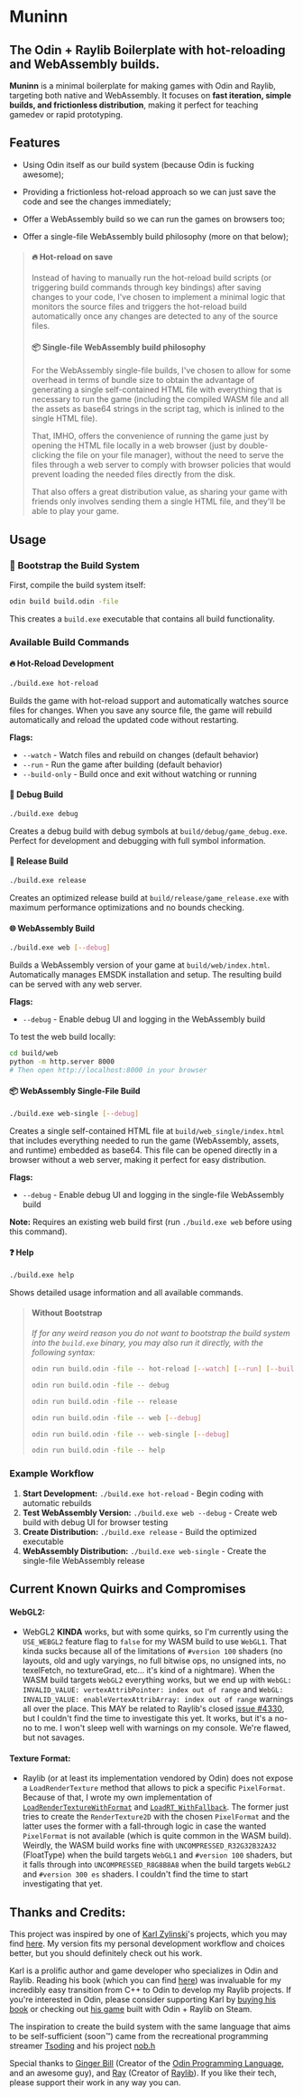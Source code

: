 # Muninn

## The Odin + Raylib Boilerplate with hot-reloading and WebAssembly builds.

**Muninn** is a minimal boilerplate for making games with Odin and Raylib, targeting both native and WebAssembly.
It focuses on **fast iteration, simple builds, and frictionless distribution**, making it perfect for teaching gamedev or rapid prototyping.

## Features

- Using Odin itself as our build system (because Odin is fucking awesome);

- Providing a frictionless hot-reload approach so we can just save the code and see the changes immediately;

- Offer a WebAssembly build so we can run the games on browsers too;

- Offer a single-file WebAssembly build philosophy (more on that below);

> #### 🔥 Hot-reload on save
> Instead of having to manually run the hot-reload build scripts (or triggering build commands through key bindings) after saving changes to your code, I've chosen to implement a minimal logic that monitors the source files and triggers the hot-reload build automatically once any changes are detected to any of the source files.
>
> #### 📦 Single-file WebAssembly build philosophy
> For the WebAssembly single-file builds, I've chosen to allow for some overhead in terms of bundle size to obtain the advantage of generating a single self-contained HTML file with everything that is necessary to run the game (including the compiled WASM file and all the assets as base64 strings in the script tag, which is inlined to the single HTML file).
>
> That, IMHO, offers the convenience of running the game just by opening the HTML file locally in a web browser (just by double-clicking the file on your file manager), without the need to serve the files through a web server to comply with browser policies that would prevent loading the needed files directly from the disk.
>
> That also offers a great distribution value, as sharing your game with friends only involves sending them a single HTML file, and they'll be able to play your game.

## Usage

### 🥾 Bootstrap the Build System

First, compile the build system itself:

```bash
odin build build.odin -file
```

This creates a `build.exe` executable that contains all build functionality.

### Available Build Commands

#### 🔥 Hot-Reload Development
```bash
./build.exe hot-reload
```
Builds the game with hot-reload support and automatically watches source files for changes. When you save any source file, the game will rebuild automatically and reload the updated code without restarting.

**Flags:**
- `--watch` - Watch files and rebuild on changes (default behavior)
- `--run` - Run the game after building (default behavior)
- `--build-only` - Build once and exit without watching or running

#### 🐛 Debug Build
```bash
./build.exe debug
```
Creates a debug build with debug symbols at `build/debug/game_debug.exe`. Perfect for development and debugging with full symbol information.

#### 🚀 Release Build
```bash
./build.exe release
```
Creates an optimized release build at `build/release/game_release.exe` with maximum performance optimizations and no bounds checking.

#### 🌐 WebAssembly Build
```bash
./build.exe web [--debug]
```
Builds a WebAssembly version of your game at `build/web/index.html`. Automatically manages EMSDK installation and setup. The resulting build can be served with any web server.

**Flags:**
- `--debug` - Enable debug UI and logging in the WebAssembly build

To test the web build locally:
```bash
cd build/web
python -m http.server 8000
# Then open http://localhost:8000 in your browser
```

#### 📦 WebAssembly Single-File Build
```bash
./build.exe web-single [--debug]
```
Creates a single self-contained HTML file at `build/web_single/index.html` that includes everything needed to run the game (WebAssembly, assets, and runtime) embedded as base64. This file can be opened directly in a browser without a web server, making it perfect for easy distribution.

**Flags:**
- `--debug` - Enable debug UI and logging in the single-file WebAssembly build

**Note:** Requires an existing web build first (run `./build.exe web` before using this command).

#### ❓ Help
```bash
./build.exe help
```
Shows detailed usage information and all available commands.

> #### Without Bootstrap
>
> _If for any weird reason you do not want to bootstrap the build system into the `build.exe` binary, you may also run it directly, with the following syntax:_
>
> ```bash
> odin run build.odin -file -- hot-reload [--watch] [--run] [--build-only]
> ```
> ```bash
> odin run build.odin -file -- debug
> ```
> ```bash
> odin run build.odin -file -- release
> ```
> ```bash
> odin run build.odin -file -- web [--debug]
> ```
> ```bash
> odin run build.odin -file -- web-single [--debug]
> ```
> ```bash
> odin run build.odin -file -- help
> ```

### Example Workflow

1. **Start Development:** `./build.exe hot-reload` - Begin coding with automatic rebuilds
2. **Test WebAssembly Version:** `./build.exe web --debug` - Create web build with debug UI for browser testing
3. **Create Distribution:** `./build.exe release` - Build the optimized executable
4. **WebAssembly Distribution:** `./build.exe web-single` - Create the single-file WebAssembly release

## Current Known Quirks and Compromises

#### WebGL2:

- WebGL2 **KINDA** works, but with some quirks, so I'm currently using the `USE_WEBGL2` feature flag to `false` for my WASM build to use `WebGL1`. That kinda sucks because all of the limitations of `#version 100` shaders (no layouts, old and ugly varyings, no full bitwise ops, no unsigned ints, no texelFetch, no textureGrad, etc... it's kind of a nightmare). When the WASM build targets `WebGL2` everything works, but we end up with `WebGL: INVALID_VALUE: vertexAttribPointer: index out of range` and `WebGL: INVALID_VALUE: enableVertexAttribArray: index out of range` warnings all over the place. This MAY be related to Raylib's closed [issue #4330](https://github.com/raysan5/raylib/issues/4330), but I couldn't find the time to investigate this yet. It works, but it's a no-no to me. I won't sleep well with warnings on my console. We're flawed, but not savages.

#### Texture Format:

- Raylib (or at least its implementation vendored by Odin) does not expose a `LoadRenderTexture` method that allows to pick a specific `PixelFormat`. Because of that, I wrote my own implementation of [`LoadRenderTextureWithFormat`](https://github.com/TheCodeTherapy/Muninn/blob/master/src/gamelogic/render_texture_utils.odin#L8) and [`LoadRT_WithFallback`](https://github.com/TheCodeTherapy/Muninn/blob/master/src/gamelogic/render_texture_utils.odin#L79). The former just tries to create the `RenderTexture2D` with the chosen `PixelFormat` and the latter uses the former with a fall-through logic in case the wanted `PixelFormat` is not available (which is quite common in the WASM build). Weirdly, the WASM build works fine with `UNCOMPRESSED_R32G32B32A32` (FloatType) when the build targets `WebGL1` and `#version 100` shaders, but it falls through into `UNCOMPRESSED_R8G8B8A8` when the build targets `WebGL2` and `#version 300 es` shaders. I couldn't find the time to start investigating that yet.

## Thanks and Credits:

This project was inspired by one of [Karl Zylinski](https://github.com/karl-zylinski)'s projects, which you may find [here](https://github.com/karl-zylinski/odin-raylib-hot-reload-game-template). My version fits my personal development workflow and choices better, but you should definitely check out his work.

Karl is a prolific author and game developer who specializes in Odin and Raylib. Reading his book (which you can find [here](https://odinbook.com/)) was invaluable for my incredibly easy transition from C++ to Odin to develop my Raylib projects. If you're interested in Odin, please consider supporting Karl by [buying his book](https://odinbook.com/) or checking out [his game](https://store.steampowered.com/app/2781210/CAT__ONION/) built with Odin + Raylib on Steam.

The inspiration to create the build system with the same language that aims to be self-sufficient (soon™️) came from the recreational programming streamer [Tsoding](https://x.com/tsoding) and his project [nob.h](https://github.com/tsoding/nob.h)

Special thanks to [Ginger Bill](https://x.com/thegingerbill) (Creator of the [Odin Programming Language](https://odin-lang.org/), and an awesome guy), and [Ray](https://x.com/raysan5) (Creator of [Raylib](https://www.raylib.com/)). If you like their tech, please support their work in any way you can.
